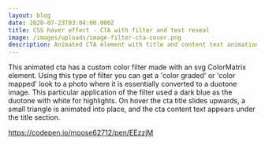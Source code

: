 ```yaml
---
layout: blog
date: 2020-07-23T03:04:00.000Z
title: CSS hover effect - CTA with filter and text reveal
image: /images/uploads/image-filter-cta-cover.png
description: Animated CTA element with title and content text animation.
---
```

This animated cta has a custom color filter made with an svg ColorMatrix element. Using this type of filter you can get a 'color graded' or 'color mapped' look to a photo where it is essentially converted to a duotone image. This particular application of the filter used a dark blue as the duotone with white for highlights. On hover the cta title slides upwards, a small triangle is animated into place, and the cta content text appears under the title section.

https://codepen.io/moose62712/pen/EEzzjM
